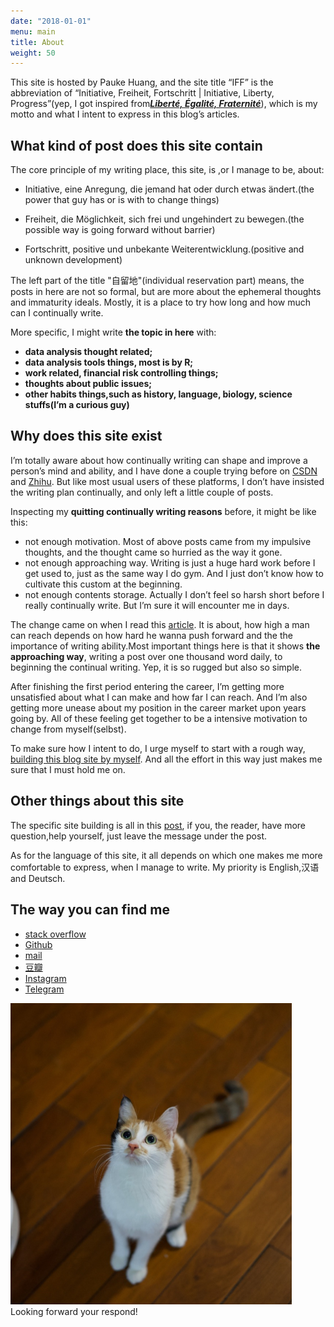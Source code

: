 ```yaml
---
date: "2018-01-01"
menu: main
title: About
weight: 50
---
```


This site is hosted by Pauke Huang, and the site title “IFF”  is the abbreviation of “Initiative, Freiheit, Fortschritt | Initiative, Liberty, Progress”(yep, I got inspired from[***Liberté, Égalité, Fraternité***](https://en.wikipedia.org/wiki/Libert%C3%A9,_%C3%A9galit%C3%A9,_fraternit%C3%A9)), which is my motto and what I intent to express in this blog’s articles. 

## What kind of post does this site contain

The core principle of my writing place, this site, is ,or I manage to be, about:

* Initiative, eine Anregung, die jemand hat oder durch etwas ändert.(the power that guy has or is with to change things)

* Freiheit, die Möglichkeit, sich frei und ungehindert zu bewegen.(the possible way is going forward without barrier)

* Fortschritt, positive und unbekante Weiterentwicklung.(positive and unknown development)

The left part of the title "自留地"(individual reservation part) means, the posts in here are not so formal, but are more about the ephemeral thoughts and immaturity ideals. Mostly, it is a place to try how long and how much can I continually write.

More specific, I might write **the topic in here** with:

* **data analysis thought related;**
* **data analysis tools things, most is by R;**
* **work related, financial risk controlling things;**
* **thoughts about public issues;**
* **other habits things,such as history, language, biology, science stuffs(I’m a curious guy)**

## Why does this site exist
I’m totally aware about how continually writing can shape and improve a person’s mind and ability, and I have done a couple trying before on [CSDN](https://blog.csdn.net/u014531714) and [Zhihu](https://www.zhihu.com/people/enersto/activities). But like most usual users of these platforms, I don’t have insisted the writing plan continually, and only left a little couple of posts.

 Inspecting my **quitting continually writing reasons** before, it might be like this:

- not enough motivation. Most of above posts came from my impulsive thoughts, and the thought came so hurried as the way it gone. 
- not enough approaching way. Writing is just a huge hard work before I get used to, just as the same way I do gym. And I just don’t know how to cultivate this custom at the beginning.
- not enough contents storage. Actually I don’t feel so harsh short before I really continually write. But I’m sure it will encounter me in days.

The change came on when I read this [article](https://mp.weixin.qq.com/s?src=3&timestamp=1548060671&ver=1&signature=JJeQdStiF5msaTi2hCoHK*LdCbF0lwLt0UJ*uRsPwS-DPt6F1FQKmKTOJrzsB5tKkkr0nKnDZqZWbvQdUIFEe8ICmkPNfTAwYcy9PPboBCoc93jhp*ZNwx8VpO5RLKNQ4arzHi1zwHFq0gJoIMsdObus96smVIgdLqni*9pIbyY=). It is about, how high a man can reach depends on how hard he wanna push forward and the the importance of writing ability.Most important things here is that it shows **the approaching way**, writing a post over one thousand word daily, to beginning the continual writing. Yep, it is so rugged but also so simple. 

After finishing the first period entering the career, I’m getting more unsatisfied about what I can make and how far I can reach. And I’m also getting more unease about my position in the career market upon years going by. All of these feeling get together to be a intensive motivation to change from myself(selbst).

To make sure how I intent to do, I urge myself to start with a rough way, [building this blog site by myself](https://pauke.live/post/about-the-site-build-blogdownhugo-and-theme-tanka/). And all the effort in this way just makes me sure that I must hold me on.

## Other things about this site
The specific site building is all in this [post](https://pauke.live/post/about-the-site-build-blogdownhugo-and-theme-tanka/), if you, the reader, have more question,help yourself, just leave the message under the post.

As for the language of this site, it all depends on which one makes me more comfortable to express, when I manage to write. My priority is English,汉语 and Deutsch.  




## The way you can find me

- [stack overflow](https://stackoverflow.com/users/7549197/pauke-huang) 
- [Github](https://github.com/enersto)
- [mail](enersto@live.com)
- [豆瓣](https://www.douban.com/people/enersto/)
- [Instagram](https://www.instagram.com/enerstohuang/)
- [Telegram]( https://t.me/enerstohuang)

<img src="/content/about_files/about.png" alt="" width="450px"/>
Looking forward your respond!





